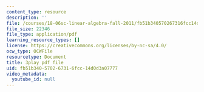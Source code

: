 ```yaml
---
content_type: resource
description: ''
file: /courses/18-06sc-linear-algebra-fall-2011/fb51b340570267316fcc14d0d3a07777_hSRcHTafkjE.pdf
file_size: 22346
file_type: application/pdf
learning_resource_types: []
license: https://creativecommons.org/licenses/by-nc-sa/4.0/
ocw_type: OCWFile
resourcetype: Document
title: 3play pdf file
uid: fb51b340-5702-6731-6fcc-14d0d3a07777
video_metadata:
  youtube_id: null
---
```

